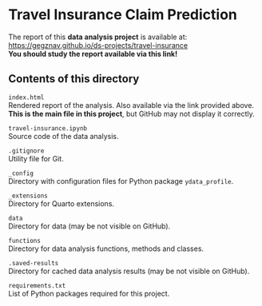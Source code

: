 Travel Insurance Claim Prediction 
===================================

The report of this **data analysis project** is available at:
https://gegznav.github.io/ds-projects/travel-insurance   
**You should study the report available via this link!** 


Contents of this directory
---------------------------

`index.html`  
Rendered report of the analysis. Also available via the link provided above.  
**This is the main file in this project**, but GitHub may not display it correctly.

`travel-insurance.ipynb`  
Source code of the data analysis.

`.gitignore`  
Utility file for Git.

`_config`  
Directory with configuration files for Python package `ydata_profile`.

`_extensions`  
Directory for Quarto extensions.

`data`  
Directory for data (may be not visible on GitHub).

`functions`  
Directory for data analysis functions, methods and classes.

`.saved-results`  
Directory for cached data analysis results (may be not visible on GitHub).

`requirements.txt`  
List of Python packages required for this project.
